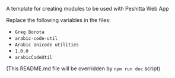 A template for creating modules to be used with Peshitta Web App

Replace the following variables in the files:
* `Greg Borota`
* `arabic-code-util`
* `Arabic Unicode utilities`
* `1.0.0`
* `arabicCodeUtil`

(This README.md file will be overridden by `npm run doc` script)
